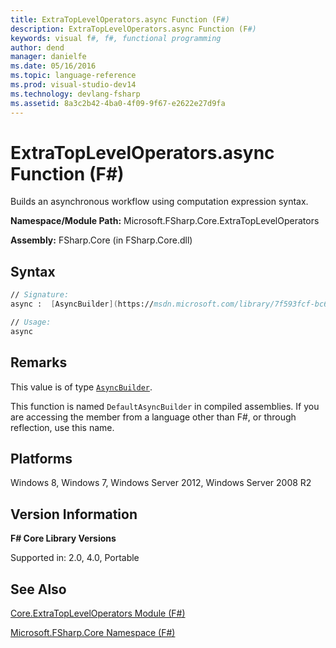 ```yaml
---
title: ExtraTopLevelOperators.async Function (F#)
description: ExtraTopLevelOperators.async Function (F#)
keywords: visual f#, f#, functional programming
author: dend
manager: danielfe
ms.date: 05/16/2016
ms.topic: language-reference
ms.prod: visual-studio-dev14
ms.technology: devlang-fsharp
ms.assetid: 8a3c2b42-4ba0-4f09-9f67-e2622e27d9fa 
---
```


# ExtraTopLevelOperators.async Function (F#)

Builds an asynchronous workflow using computation expression syntax.

**Namespace/Module Path:** Microsoft.FSharp.Core.ExtraTopLevelOperators

**Assembly:** FSharp.Core (in FSharp.Core.dll)


## Syntax

```fsharp
// Signature:
async :  [AsyncBuilder](https://msdn.microsoft.com/library/7f593fcf-bc6e-42fc-bd26-fb9e18951016)

// Usage:
async
```

## Remarks
This value is of type [`AsyncBuilder`](https://msdn.microsoft.com/library/7f593fcf-bc6e-42fc-bd26-fb9e18951016).

This function is named `DefaultAsyncBuilder` in compiled assemblies. If you are accessing the member from a language other than F#, or through reflection, use this name.


## Platforms
Windows 8, Windows 7, Windows Server 2012, Windows Server 2008 R2


## Version Information
**F# Core Library Versions**

Supported in: 2.0, 4.0, Portable

## See Also
[Core.ExtraTopLevelOperators Module &#40;F&#35;&#41;](Core.ExtraTopLevelOperators-Module-%5BFSharp%5D.md)

[Microsoft.FSharp.Core Namespace &#40;F&#35;&#41;](Microsoft.FSharp.Core-Namespace-%5BFSharp%5D.md)